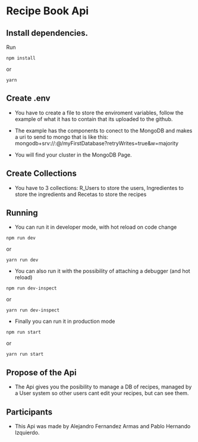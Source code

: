 # Recipe Book Api

## Install dependencies.

Run

```
npm install
```

or

```
yarn
```

## Create .env
 
 * You have to create a file to store the enviroment variables, follow the example of what it has to contain that its uploaded to the github.

 * The example has the components to conect to the MongoDB and makes a uri to send to mongo that is like this: mongodb+srv://<User>:<Password>@<Cluster>/myFirstDatabase?retryWrites=true&w=majority
 
 * You will find your cluster in the MongoDB Page.

 ## Create Collections
  * You have to 3 collections: R_Users to store the users, Ingredientes to store the ingredients and Recetas to store the recipes

 
 
## Running

 * You can run it in developer mode, with hot reload on code change

```
npm run dev
``` 
or
```
yarn run dev
```

 * You can also run it with the possibility of attaching a debugger (and hot reload)


```
npm run dev-inspect
``` 
or
```
yarn run dev-inspect
```

 * Finally you can run it in production mode


```
npm run start
``` 
or
```
yarn run start
```

## Propose of the Api

 * The Api gives you the posibility to manage a DB of recipes, managed by a User system so other users cant edit your recipes, but can see them.

## Participants

 * This Api was made by Alejandro Fernandez Armas and Pablo Hernando Izquierdo.
